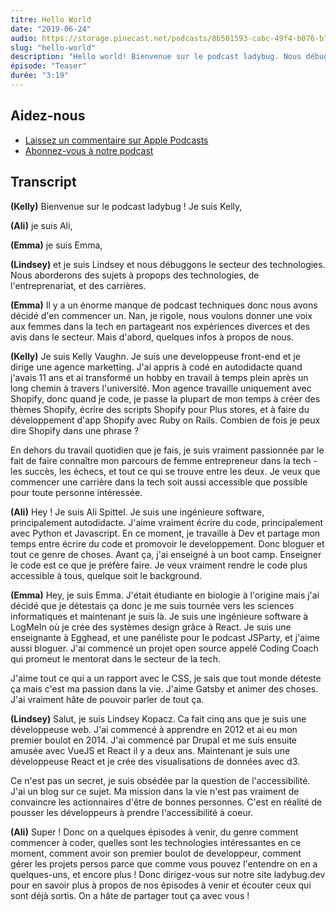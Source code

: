 ```yaml
---
titre: Hello World
date: "2019-06-24"
audio: https://storage.pinecast.net/podcasts/8b501593-cabc-49f4-b076-b7c2e3bca56f/audio/3bdc0e4e-d1a0-4ed8-bdf4-a7c33f426fbc/aspittel__1_.mp3
slug: "hello-world"
description: "Hello world! Bienvenue sur le podcast ladybug. Nous débuggons le secteur des technologies."
épisode: "Teaser"
durée: "3:19"
---
```


## Aidez-nous

- <a target="_blank" href="https://podcasts.apple.com/us/podcast/ladybug-podcast/id1469229625">Laissez un commentaire sur Apple Podcasts</a>
- <a target="_blank" href="https://link.chtbl.com/ladybugpodcast">Abonnez-vous à notre podcast</a>

## Transcript

<div class="transcript">

**(Kelly)** Bienvenue sur le podcast ladybug ! Je suis Kelly,

**(Ali)** je suis Ali,

**(Emma)** je suis Emma,

**(Lindsey)** et je suis Lindsey et nous débuggons le secteur des technologies. Nous aborderons des sujets à propops des technologies, de l'entreprenariat, et des carrières.

**(Emma)** Il y a un énorme manque de podcast techniques donc nous avons décidé d'en commencer un. Nan, je rigole, nous voulons donner une voix aux femmes dans la tech en partageant nos expériences diverces et des avis dans le secteur. Mais d'abord, quelques infos à propos de nous. 

**(Kelly)** Je suis Kelly Vaughn. Je suis une developpeuse front-end et je dirige une agence marketting. J'ai appris à codé en autodidacte quand j'avais 11 ans et ai transformé un hobby en travail à temps plein après un long chemin à travers l'université. Mon agence travaille uniquement avec Shopify, donc quand je code, je passe la plupart de mon temps à créer des thèmes Shopify, écrire des scripts Shopify pour Plus stores, et à faire du développement d'app Shopify avec Ruby on Rails. Combien de fois je peux dire Shopify dans une phrase ?

En dehors du travail quotidien que je fais, je suis vraiment passionnée par le fait de faire connaître mon parcours de femme entrepreneur dans la tech - les succès, les échecs, et tout ce qui se trouve entre les deux. Je veux que commencer une carrière dans la tech soit aussi accessible que possible pour toute personne intéressée. 

**(Ali)** Hey ! Je suis Ali Spittel. Je suis une ingénieure software, principalement autodidacte. J'aime vraiment écrire du code, principalement avec Python et Javascript. En ce moment, je travaille à Dev et partage mon temps entre écrire du code et promovoir le developpement. Donc bloguer et tout ce genre de choses. Avant ça, j'ai enseigné à un boot camp. Enseigner le code est ce que je préfère faire. Je veux vraiment rendre le code plus accessible à tous, quelque soit le background. 

**(Emma)** Hey, je suis Emma. J'était étudiante en biologie à l'origine mais j'ai décidé que je détestais ça donc je me suis tournée vers les sciences informatiques et maintenant je suis là. Je suis une ingénieure software à LogMeIn où je crée des systèmes design grâce à React. Je suis une enseignante à Egghead, et une panéliste pour le podcast JSParty, et j'aime aussi bloguer. J'ai commencé un projet open source appelé Coding Coach qui promeut le mentorat dans le secteur de la tech. 

J'aime tout ce qui a un rapport avec le CSS, je sais que tout monde déteste ça mais c'est ma passion dans la vie. J'aime Gatsby et animer des choses. J'ai vraiment hâte de pouvoir parler de tout ça. 

**(Lindsey)** Salut, je suis Lindsey Kopacz. Ca fait cinq ans que je suis une développeuse web. J'ai commencé à apprendre en 2012 et ai eu mon premier boulot en 2014. J'ai commencé par Drupal et me suis ensuite amusée avec VueJS et React il y a deux ans. Maintenant je suis une développeuse React et je crée des visualisations de données avec d3.

Ce n'est pas un secret, je suis obsédée par la question de l'accessibilité. J'ai un blog sur ce sujet. Ma mission dans la vie n'est pas vraiment de convaincre les actionnaires d'être de bonnes personnes. C'est en réalité de pousser les développeurs à prendre l'accessibilité à coeur. 

**(Ali)** Super ! Donc on a quelques épisodes à venir, du genre comment commencer à coder, quelles sont les technologies intéressantes en ce moment, comment avoir son premier boulot de developpeur, comment gérer les projets persos parce que comme vous pouvez l'entendre on en a quelques-uns, et encore plus ! Donc dirigez-vous sur notre site ladybug.dev pour en savoir plus à propos de nos épisodes à venir et écouter ceux qui sont déjà sortis. On a hâte de partager tout ça avec vous !

</div>
